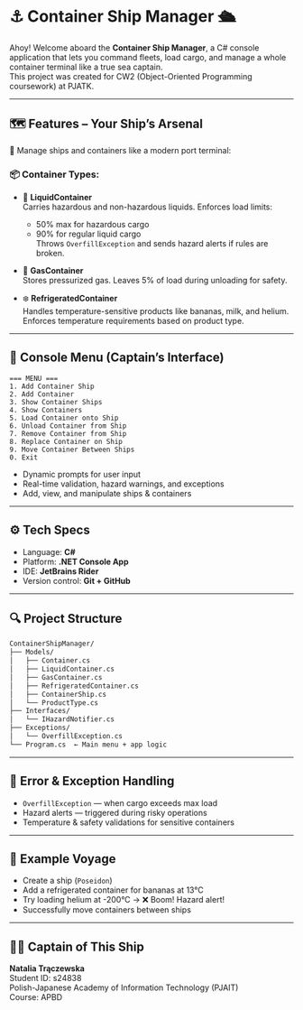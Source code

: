 # ⚓️ Container Ship Manager 🛳️

Ahoy! Welcome aboard the **Container Ship Manager**, a C# console application that lets you command fleets, load cargo, and manage a whole container terminal like a true sea captain.  
This project was created for CW2 (Object-Oriented Programming coursework) at PJATK.

---

## 🗺️ Features – Your Ship’s Arsenal

🚢 Manage ships and containers like a modern port terminal:

### 📦 Container Types:
- 🧃 **LiquidContainer**  
  Carries hazardous and non-hazardous liquids. Enforces load limits:  
  - 50% max for hazardous cargo  
  - 90% for regular liquid cargo  
  Throws `OverfillException` and sends hazard alerts if rules are broken.

- 💨 **GasContainer**  
  Stores pressurized gas. Leaves 5% of load during unloading for safety.

- ❄️ **RefrigeratedContainer**  
  Handles temperature-sensitive products like bananas, milk, and helium.  
  Enforces temperature requirements based on product type.

---

## 🧭 Console Menu (Captain’s Interface)

```text
=== MENU ===
1. Add Container Ship
2. Add Container
3. Show Container Ships
4. Show Containers
5. Load Container onto Ship
6. Unload Container from Ship
7. Remove Container from Ship
8. Replace Container on Ship
9. Move Container Between Ships
0. Exit
```

- Dynamic prompts for user input  
- Real-time validation, hazard warnings, and exceptions  
- Add, view, and manipulate ships & containers

---

## ⚙️ Tech Specs

- Language: **C#**
- Platform: **.NET Console App**
- IDE: **JetBrains Rider**
- Version control: **Git + GitHub**

---

## 🔍 Project Structure

```bash
ContainerShipManager/
├── Models/
│   ├── Container.cs
│   ├── LiquidContainer.cs
│   ├── GasContainer.cs
│   ├── RefrigeratedContainer.cs
│   ├── ContainerShip.cs
│   └── ProductType.cs
├── Interfaces/
│   └── IHazardNotifier.cs
├── Exceptions/
│   └── OverfillException.cs
└── Program.cs  ← Main menu + app logic
```

---

## 🚨 Error & Exception Handling

- `OverfillException` — when cargo exceeds max load  
- Hazard alerts — triggered during risky operations  
- Temperature & safety validations for sensitive containers

---

## 🧪 Example Voyage

- Create a ship (`Poseidon`)
- Add a refrigerated container for bananas at 13°C
- Try loading helium at -200°C → ❌ Boom! Hazard alert!
- Successfully move containers between ships

---

## 👩‍✈️ Captain of This Ship

**Natalia Trączewska**  
Student ID: s24838  
Polish-Japanese Academy of Information Technology (PJAIT)  
Course: APBD

